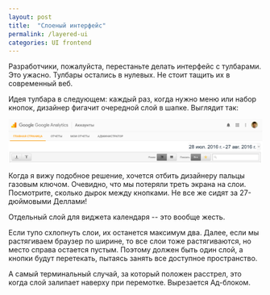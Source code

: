 ```yaml
---
layout: post
title:  "Слоеный интерфейс"
permalink: /layered-ui
categories: UI frontend
---
```


Разработчики, пожалуйста, перестаньте делать интерфейс с тулбарами. Это
ужасно. Тулбары остались в нулевых. Не стоит тащить их в современный веб.

Идея тулбара в следующем: каждый раз, когда нужно меню или набор кнопок,
дизайнер фигачит очередной слой в шапке. Выглядит так:

![layer](/assets/static/layer.png)

Когда я вижу подобное решение, хочется отбить дизайнеру пальцы газовым
ключом. Очевидно, что мы потеряли треть экрана на слои. Посмотрите, сколько
дырок между кнопками. Не все же сидят за 27-дюймовыми Деллами!

Отдельный слой для виджета календаря -- это вообще жесть.

Если тупо схлопнуть слои, их останется максимум два. Далее, если мы растягиваем
браузер по ширине, то все слои тоже растягиваются, но место справа остается
пустым. Поэтому должен быть один слой, а кнопки будут перетекать, пытаясь занять
все доступное пространство.

А самый терминальный случай, за который положен расстрел, это когда слой
залипает наверху при перемотке. Вырезается Ад-блоком.

